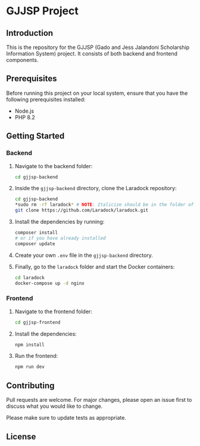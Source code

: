 # GJJSP Project

## Introduction

This is the repository for the GJJSP (Gado and Jess Jalandoni Scholarship Information System) project. It consists of both backend and frontend components.

## Prerequisites

Before running this project on your local system, ensure that you have the following prerequisites installed:

- Node.js
- PHP 8.2

## Getting Started

### Backend

1. Navigate to the backend folder:
    ```bash
    cd gjjsp-backend
    ```

2. Inside the `gjjsp-backend` directory, clone the Laradock repository:
    ```bash
    cd gjjsp-backend
    *sudo rm -rf laradock* # NOTE: Italicize should be in the folder of the first gjjsp-backend
    git clone https://github.com/Laradock/laradock.git
    ```

3. Install the dependencies by running:
    ```bash
    composer install
    # or if you have already installed
    composer update
    ```

4. Create your own `.env` file in the `gjjsp-backend` directory.

5. Finally, go to the `laradock` folder and start the Docker containers:
    ```bash
    cd laradock
    docker-compose up -d nginx
    ```

### Frontend

1. Navigate to the frontend folder:
    ```bash
    cd gjjsp-frontend
    ```

2. Install the dependencies:
    ```bash
    npm install
    ```

3. Run the frontend:
    ```bash
    npm run dev
    ```

## Contributing

Pull requests are welcome. For major changes, please open an issue first to discuss what you would like to change.

Please make sure to update tests as appropriate.

## License

